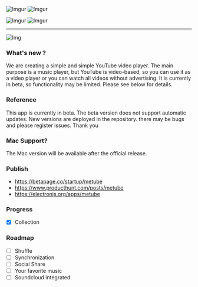 ![Imgur](https://i.imgur.com/nbvu5DJ.png)
![Imgur](https://i.imgur.com/Mj5tQ5N.png)

![Imgur](https://i.imgur.com/X4H7Loh.png)
![Imgur](https://i.imgur.com/poy6NKN.png)

***

![Img](https://img.betapage.co/images/120730889-120732982.jpg)

### What's new ?
We are creating a simple and simple YouTube video player. The main purpose is a music player, but YouTube is video-based, so you can use it as a video player or you can watch all videos without advertising. It is currently in beta, so functionality may be limited. Please see below for details.

### Reference
This app is currently in beta. 
The beta version does not support automatic updates. 
New versions are deployed in the repository. 
there may be bugs and please register issues.
Thank you

### Mac Support?
The Mac version will be available after the official release.

### Publish
* https://betapage.co/startup/metube
* https://www.producthunt.com/posts/metube
* https://electronjs.org/apps/metube

### Progress
- [x] Collection

### Roadmap

- [ ] Shuffle
- [ ] Synchronization
- [ ] Social Share
- [ ] Your favorite music
- [ ] Soundcloud integrated
